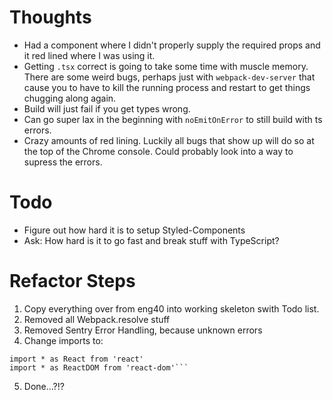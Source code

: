 # Thoughts

-   Had a component where I didn't properly supply the required props and it red lined where I was using it.
-   Getting `.tsx` correct is going to take some time with muscle memory. There are some weird bugs, perhaps just with `webpack-dev-server` that cause you to have to kill the running process and restart to get things chugging along again.
-   Build will just fail if you get types wrong.
-   Can go super lax in the beginning with `noEmitOnError` to still build with ts errors.
-   Crazy amounts of red lining. Luckily all bugs that show up will do so at the top of the Chrome console. Could probably look into a way to supress the errors.

# Todo

-   Figure out how hard it is to setup Styled-Components
-   Ask: How hard is it to go fast and break stuff with TypeScript?

# Refactor Steps

1. Copy everything over from eng40 into working skeleton swith Todo list.
2. Removed all Webpack.resolve stuff
3. Removed Sentry Error Handling, because unknown errors
4. Change imports to:

````
import * as React from 'react'
import * as ReactDOM from 'react-dom'```
````

5. Done...?!?
